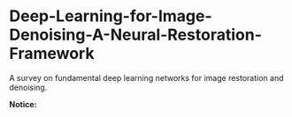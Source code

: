 # Deep-Learning-for-Image-Denoising-A-Neural-Restoration-Framework
A survey on fundamental deep learning networks for image restoration and denoising. 

**Notice:**
>